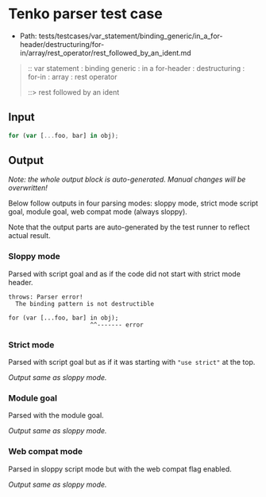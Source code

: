 # Tenko parser test case

- Path: tests/testcases/var_statement/binding_generic/in_a_for-header/destructuring/for-in/array/rest_operator/rest_followed_by_an_ident.md

> :: var statement : binding generic : in a for-header : destructuring : for-in : array : rest operator
>
> ::> rest followed by an ident

## Input

`````js
for (var [...foo, bar] in obj);
`````

## Output

_Note: the whole output block is auto-generated. Manual changes will be overwritten!_

Below follow outputs in four parsing modes: sloppy mode, strict mode script goal, module goal, web compat mode (always sloppy).

Note that the output parts are auto-generated by the test runner to reflect actual result.

### Sloppy mode

Parsed with script goal and as if the code did not start with strict mode header.

`````
throws: Parser error!
  The binding pattern is not destructible

for (var [...foo, bar] in obj);
                       ^^------- error
`````

### Strict mode

Parsed with script goal but as if it was starting with `"use strict"` at the top.

_Output same as sloppy mode._

### Module goal

Parsed with the module goal.

_Output same as sloppy mode._

### Web compat mode

Parsed in sloppy script mode but with the web compat flag enabled.

_Output same as sloppy mode._

